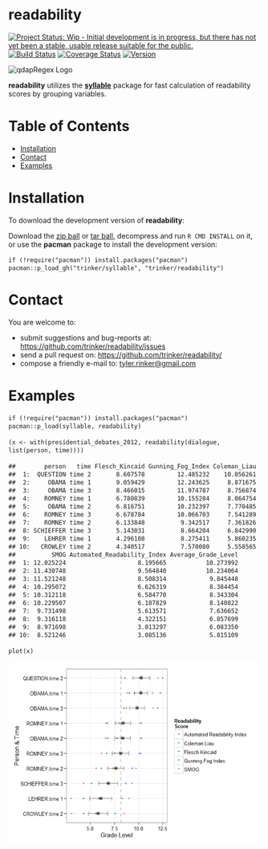 readability
============


[![Project Status: Wip - Initial development is in progress, but there
has not yet been a stable, usable release suitable for the
public.](http://www.repostatus.org/badges/0.1.0/wip.svg)](http://www.repostatus.org/#wip)
[![Build
Status](https://travis-ci.org/trinker/readability.svg?branch=master)](https://travis-ci.org/trinker/readability)
[![Coverage
Status](https://coveralls.io/repos/trinker/readability/badge.svg?branch=master)](https://coveralls.io/r/trinker/readability?branch=master)
<a href="https://img.shields.io/badge/Version-0.0.1-orange.svg"><img src="https://img.shields.io/badge/Version-0.0.1-orange.svg" alt="Version"/></a>
</p>
<img src="inst/syllable_logo/r_readability.png" width="200" alt="qdapRegex Logo">

**readability** utilizes the
[**syllable**](https://github.com/trinker/syllable) package for fast
calculation of readability scores by grouping variables.


Table of Contents
============

-   [Installation](#installation)
-   [Contact](#contact)
-   [Examples](#examples)

Installation
============


To download the development version of **readability**:

Download the [zip
ball](https://github.com/trinker/readability/zipball/master) or [tar
ball](https://github.com/trinker/readability/tarball/master), decompress
and run `R CMD INSTALL` on it, or use the **pacman** package to install
the development version:

    if (!require("pacman")) install.packages("pacman")
    pacman::p_load_gh("trinker/syllable", "trinker/readability")

Contact
=======

You are welcome to: 
* submit suggestions and bug-reports at: <https://github.com/trinker/readability/issues> 
* send a pull request on: <https://github.com/trinker/readability/> 
* compose a friendly e-mail to: <tyler.rinker@gmail.com>


Examples
========

    if (!require("pacman")) install.packages("pacman")
    pacman::p_load(syllable, readability)

    (x <- with(presidential_debates_2012, readability(dialogue, list(person, time))))

    ##        person   time Flesch_Kincaid Gunning_Fog_Index Coleman_Liau
    ##  1:  QUESTION time 2       8.607578         12.485232    10.056261
    ##  2:     OBAMA time 1       9.059429         12.243625     8.871675
    ##  3:     OBAMA time 3       8.466015         11.974787     8.756874
    ##  4:    ROMNEY time 1       6.780839         10.155284     8.064754
    ##  5:     OBAMA time 2       6.816751         10.232397     7.770485
    ##  6:    ROMNEY time 3       6.678784         10.066703     7.541289
    ##  7:    ROMNEY time 2       6.133848          9.342517     7.361826
    ##  8: SCHIEFFER time 3       5.143031          8.664204     6.842990
    ##  9:    LEHRER time 1       4.296108          8.275411     5.860235
    ## 10:   CROWLEY time 2       4.340517          7.570080     5.558565
    ##          SMOG Automated_Readability_Index Average_Grade_Level
    ##  1: 12.025224                    8.195665           10.273992
    ##  2: 11.430748                    9.564840           10.234064
    ##  3: 11.521248                    8.508314            9.845448
    ##  4: 10.295072                    6.626319            8.384454
    ##  5: 10.312118                    6.584770            8.343304
    ##  6: 10.229507                    6.187829            8.140822
    ##  7:  9.731498                    5.613571            7.636652
    ##  8:  9.316118                    4.322151            6.857699
    ##  9:  8.971698                    3.013297            6.083350
    ## 10:  8.521246                    3.085136            5.815109

    plot(x)

![](inst/figure/unnamed-chunk-4-1.png)
